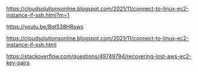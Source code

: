 https://cloudsolutionsonline.blogspot.com/2021/11/connect-to-linux-ec2-instance-if-ssh.html?m=1

https://youtu.be/Bqt538HRsws

https://cloudsolutionsonline.blogspot.com/2021/11/connect-to-linux-ec2-instance-if-ssh.html

https://stackoverflow.com/questions/49749794/recovering-lost-aws-ec2-key-pairs
